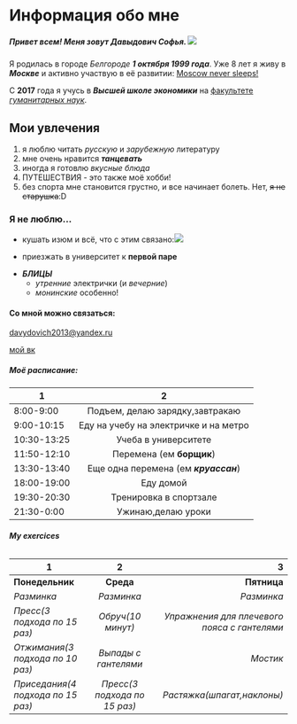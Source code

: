 # Информация обо мне 
##### Привет всем! Меня зовут Давыдович Софья. ![](https://pp.userapi.com/c831309/v831309612/47d7c/6phxPpgbyZ0.jpg)
Я родилась в городе *Белгороде* __*1 октября 1999 года*__. 
Уже 8 лет я живу в **_Москве_** и активно участвую в её развитии: [Moscow never sleeps!](https://ag.mos.ru/ "непосредственно здесь")

C __2017__ года я учусь в *__Высшей школе экономики__* на [факультете _гуманитарных наук_](https://www.hse.ru/ba/philology/ "люблю ее").
## Мои увлечения
1. я люблю читать _русскую_ и *зарубежную* литературу
2. мне очень нравится **_танцевать_**
3. иногда я готовлю _вкусные блюда_ 
4. ПУТЕШЕСТВИЯ - это также моё хобби! 
1. без спорта мне становится грустно, и все начинает болеть. Нет, ~~я не старушка~~:D
### Я не люблю...
+ кушать изюм и всё, что с этим связано:![](http://pro-zdorov.ru/wp-content/uploads/2015/07/167.jpg)
- приезжать в университет к **первой паре**
+ **_БЛИЦЫ_** 
  - *утренние* электрички (и _вечерние_)
  * *монинские* особенно! 
#### Со мной можно связаться:
<davydovich2013@yandex.ru>

[мой вк](https://vk.com/id433249598)

##### Моё расписание: 
1|2
---|:---:
8:00-9:00|Подъем, делаю зарядку,завтракаю
9:00-10:15|Еду на учебу на электричке и на метро
10:30-13:25|Учеба в университете
11:50-12:10|Перемена (ем **борщик**)
13:30-13:40|Еще одна перемена (ем *__круассан__*) 
18:00-19:00|Еду домой
19:30-20:30|Тренировка в спортзале
21:30-0:00|Ужинаю,делаю уроки

###### _**My exercices**_
1|2|3
---|:---:|---:
__Понедельник__|__Среда__|__Пятница__
*Разминка*|_Разминка_|*Разминка*
_Пресс(3 подхода по 15 раз)_|*Обруч(10 минут)*|_Упражнения для плечевого пояса с гантелями_
*Отжимания(3 подхода по 10 раз)*|_Выпады с гантелями_|*Мостик*
_Приседания(4 подхода по 15 раз)_|*Пресс(3 подхода по 15 раз)*|_Растяжка(шпагат,наклоны)_






